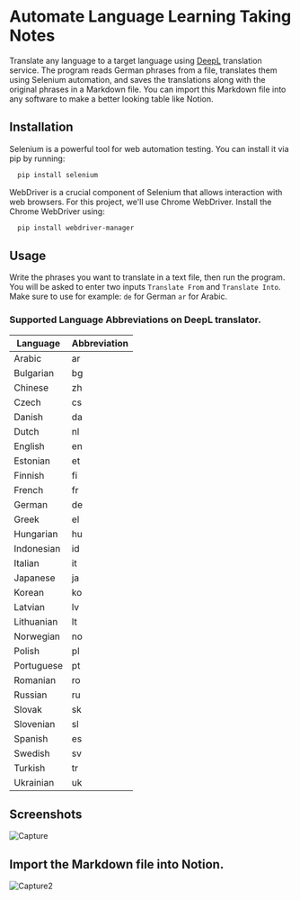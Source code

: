 
# Automate Language Learning Taking Notes


Translate any language to a target language using [DeepL](https://www.deepl.com/en/translator) translation service. The program reads German phrases from a file, translates them using Selenium automation, and saves the translations along with the original phrases in a Markdown file. You can import this Markdown file into any software to make a better looking table like Notion.
## Installation

Selenium is a powerful tool for web automation testing. You can install it via pip by running:

```bash
  pip install selenium
```

WebDriver is a crucial component of Selenium that allows interaction with web browsers. For this project, we'll use Chrome WebDriver. Install the Chrome WebDriver using:

```bash
  pip install webdriver-manager
```


    
## Usage
Write the phrases you want to translate in a text file, then run the program. You will be asked to enter two inputs `Translate From` and `Translate Into`. Make sure to use for example: `de` for German `ar` for Arabic.

### Supported Language Abbreviations on DeepL translator.

| Language    | Abbreviation |
|-------------|--------------|
| Arabic      | ar           |
| Bulgarian   | bg           |
| Chinese     | zh           |
| Czech       | cs           |
| Danish      | da           |
| Dutch       | nl           |
| English     | en           |
| Estonian    | et           |
| Finnish     | fi           |
| French      | fr           |
| German      | de           |
| Greek       | el           |
| Hungarian   | hu           |
| Indonesian  | id           |
| Italian     | it           |
| Japanese    | ja           |
| Korean      | ko           |
| Latvian     | lv           |
| Lithuanian  | lt           |
| Norwegian   | no           |
| Polish      | pl           |
| Portuguese  | pt           |
| Romanian    | ro           |
| Russian     | ru           |
| Slovak      | sk           |
| Slovenian   | sl           |
| Spanish     | es           |
| Swedish     | sv           |
| Turkish     | tr           |
| Ukrainian   | uk           |

## Screenshots
![Capture](https://github.com/Beshoy-Hanna/Automate-language-learning-taking-notes/assets/128662561/332fb168-a165-4b18-b6ab-f6b0f53e9492)

## Import the Markdown file into Notion.
![Capture2](https://github.com/Beshoy-Hanna/Automate-language-learning-taking-notes/assets/128662561/043bc8ee-a43e-452a-bcd4-6d08610ff662)

